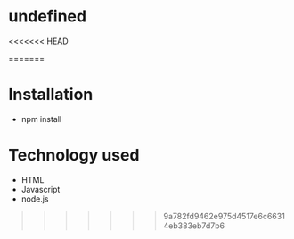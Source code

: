 # undefined
  
<<<<<<< HEAD
  
=======
# Installation 
  * npm install 
  
# Technology used 
  * HTML 
  * Javascript
  * node.js 
>>>>>>> 9a782fd9462e975d4517e6c66314eb383eb7d7b6
